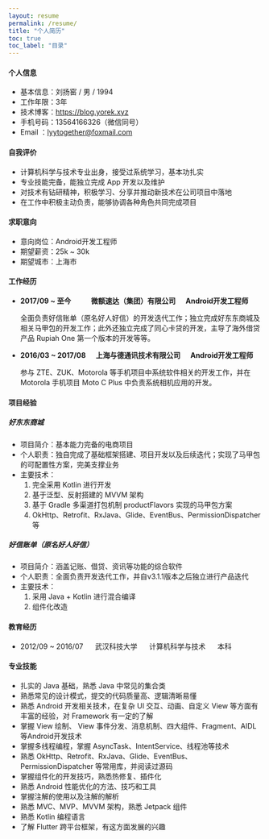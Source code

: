 ```yaml
---
layout: resume
permalink: /resume/
title: "个人简历"
toc: true
toc_label: "目录"
---
```


#### 个人信息

- 基本信息：刘扬窑 / 男 / 1994
- 工作年限：3年
- 技术博客：https://blog.yorek.xyz
- 手机号码：13564166326（微信同号）
- Email  ：lyytogether@foxmail.com


#### 自我评价

- 计算机科学与技术专业出身，接受过系统学习，基本功扎实
- 专业技能完备，能独立完成 App 开发以及维护 
- 对技术有钻研精神，积极学习、分享并推动新技术在公司项目中落地 
- 在工作中积极主动负责，能够协调各种角色共同完成项目 


#### 求职意向

- 意向岗位：Android开发工程师
- 期望薪资：25k ~ 30k
- 期望城市：上海市 


#### 工作经历

- **2017/09 ~ 至今&nbsp;&nbsp;&nbsp;&nbsp;&nbsp;&nbsp;&nbsp;&nbsp;&nbsp;&nbsp;&nbsp;&nbsp;微额速达（集团）有限公司&nbsp;&nbsp;&nbsp;&nbsp;&nbsp;&nbsp;Android开发工程师**  

  全面负责好信账单（原名好人好信）的开发迭代工作；独立完成好东东商城及相关马甲包的开发工作；此外还独立完成了同心卡贷的开发，主导了海外借贷产品 Rupiah One 第一个版本的开发等等。

- **2016/03 ~ 2017/08&nbsp;&nbsp;&nbsp;&nbsp;&nbsp;&nbsp;上海与德通讯技术有限公司&nbsp;&nbsp;&nbsp;&nbsp;&nbsp;&nbsp;Android开发工程师**   

  参与 ZTE、ZUK、Motorola 等手机项目中系统软件相关的开发工作，并在 Motorola 手机项目 Moto C Plus 中负责系统相机应用的开发。


#### 项目经验

##### 好东东商城

- 项目简介：基本能力完备的电商项目   
- 个人职责：独自完成了基础框架搭建、项目开发以及后续迭代；实现了马甲包的可配置性方案，完美支撑业务  
- 主要技术：
  1. 完全采用 Kotlin 进行开发 
  2. 基于泛型、反射搭建的 MVVM 架构
  3. 基于 Gradle 多渠道打包机制 productFlavors 实现的马甲包方案
  4. OkHttp、Retrofit、RxJava、Glide、EventBus、PermissionDispatcher等


##### 好信账单（原名好人好信）

- 项目简介：涵盖记账、借贷、资讯等功能的综合软件 
- 个人职责：全面负责开发迭代工作，并自v3.1.1版本之后独立进行产品迭代   
- 主要技术： 
  1. 采用 Java + Kotlin 进行混合编译
  2. 组件化改造


#### 教育经历

- 2012/09 ~ 2016/07&nbsp;&nbsp;&nbsp;&nbsp;&nbsp;&nbsp;武汉科技大学&nbsp;&nbsp;&nbsp;&nbsp;&nbsp;&nbsp;计算机科学与技术&nbsp;&nbsp;&nbsp;&nbsp;&nbsp;&nbsp;本科 


#### 专业技能

- 扎实的 Java 基础，熟悉 Java 中常见的集合类 
- 熟悉常见的设计模式，提交的代码质量高、逻辑清晰易懂 
- 熟悉 Android 开发相关技术，在复杂 UI 交互、动画、自定义 View 等方面有丰富的经验，对 Framework 有一定的了解
- 掌握 View 绘制、 View 事件分发、消息机制、四大组件、Fragment、AIDL等Android开发技术 
- 掌握多线程编程，掌握 AsyncTask、IntentService、线程池等技术
- 熟悉 OkHttp、Retrofit、RxJava、Glide、EventBus、PermissionDispatcher 等常用库，并阅读过源码
- 掌握组件化的开发技巧，熟悉热修复、插件化
- 熟悉 Android 性能优化的方法、技巧和工具
- 掌握注解的使用以及注解的解析
- 熟悉 MVC、MVP、MVVM 架构，熟悉 Jetpack 组件
- 熟悉 Kotlin 编程语言
- 了解 Flutter 跨平台框架，有这方面发展的兴趣